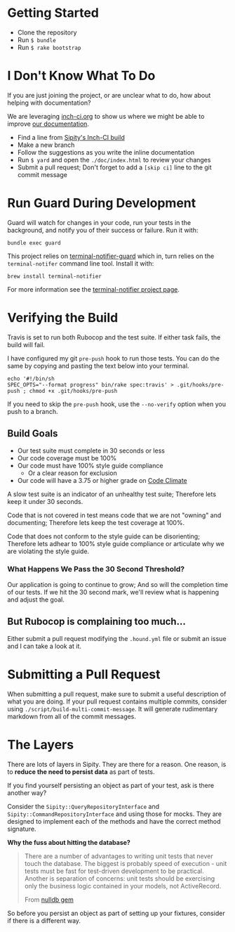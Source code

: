 # Getting Started

* Clone the repository
* Run `$ bundle`
* Run `$ rake bootstrap`

# I Don't Know What To Do

If you are just joining the project, or are unclear what to do, how about helping with documentation?

We are leveraging [inch-ci.org](http://inch-ci.org) to show us where we might be able to improve [our documentation](http://inch-ci.org/github/ndlib/sipity).

* Find a line from [Sipity's Inch-CI build](http://inch-ci.org/github/ndlib/sipity)
* Make a new branch
* Follow the suggestions as you write the inline documentation
* Run `$ yard` and open the `./doc/index.html` to review your changes
* Submit a pull request; Don't forget to add a `[skip ci]` line to the git commit message

# Run Guard During Development

Guard will watch for changes in your code, run your tests in the background, and notify you of their success or failure.
Run it with:
```console
bundle exec guard
```

This project relies on [terminal-notifier-guard](https://rubygems.org/gems/terminal-notifier-guard) which in, turn relies on the `terminal-notifer` command line tool.
Install it with:

```console
brew install terminal-notifier
```
For more information see the [terminal-notifier project page](https://github.com/alloy/terminal-notifier).

# Verifying the Build

Travis is set to run both Rubocop and the test suite.
If either task fails, the build will fail.

I have configured my git `pre-push` hook to run those tests.
You can do the same by copying and pasting the text below into your terminal.

```console
echo '#!/bin/sh
SPEC_OPTS="--format progress" bin/rake spec:travis' > .git/hooks/pre-push ; chmod +x .git/hooks/pre-push
```

If you need to skip the `pre-push` hook, use the `--no-verify` option when you push to a branch.

## Build Goals

* Our test suite must complete in 30 seconds or less
* Our code coverage must be 100%
* Our code must have 100% style guide compliance
  - Or a clear reason for exclusion
* Our code will have a 3.75 or higher grade on [Code Climate](https://codeclimate.com/github/ndlib/sipity)

A slow test suite is an indicator of an unhealthy test suite;
Therefore lets keep it under 30 seconds.

Code that is not covered in test means code that we are not "owning" and documenting; Therefore lets keep the test coverage at 100%.

Code that does not conform to the style guide can be disorienting; Therefore lets adhear to 100% style guide compliance or articulate why we are violating the style guide.

### What Happens We Pass the 30 Second Threshold?

Our application is going to continue to grow; And so will the completion time of our tests.
If we hit the 30 second mark, we'll review what is happening and adjust the goal.

## But Rubocop is complaining too much...

Either submit a pull request modifying the `.hound.yml` file or submit an issue
and I can take a look at it.

# Submitting a Pull Request

When submitting a pull request, make sure to submit a useful description of what you are doing.
If your pull request contains multiple commits, consider using `./script/build-multi-commit-message`.
It will generate rudimentary markdown from all of the commit messages.

# The Layers

There are lots of layers in Sipity.
They are there for a reason.
One reason, is to **reduce the need to persist data** as part of tests.

If you find yourself persisting an object as part of your test, ask is there another way?

Consider the `Sipity::QueryRepositoryInterface` and `Sipity::CommandRepositoryInterface` and using those for mocks.
They are designed to implement each of the methods and have the correct method signature.

**Why the fuss about hitting the database?**

> There are a number of advantages to writing unit tests that never touch the database.
> The biggest is probably speed of execution - unit tests must be fast for test-driven development to be practical.
> Another is separation of concerns: unit tests should be exercising only the business logic contained in your models, not ActiveRecord.
>
> From [nulldb gem](https://github.com/nulldb/nulldb)

So before you persist an object as part of setting up your fixtures, consider if there is a different way.